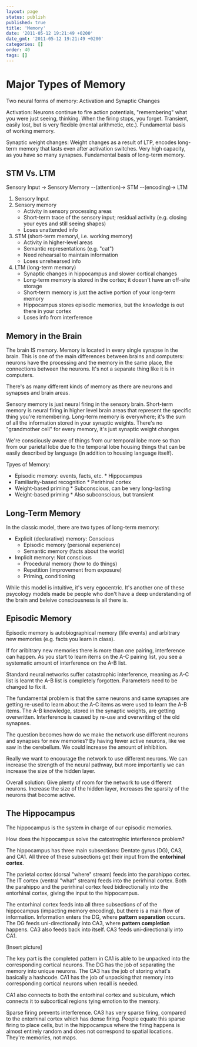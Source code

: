 ```yaml
---
layout: page
status: publish
published: true
title: 'Memory'
date: '2011-05-12 19:21:49 +0200'
date_gmt: '2011-05-12 19:21:49 +0200'
categories: []
order: 40
tags: []
---
```


# Major Types of Memory

Two neural forms of memory: Activation and Synaptic Changes

Activation: Neurons continue to fire action potentials, "remembering" what you were just seeing, thinking. When the firing stops, you forget. Transient, easily lost, but is very flexible (mental arithmetic, etc.). Fundamental basis of working memory.

Synaptic weight changes: Weight changes as a result of LTP, encodes long-term memory that lasts even after activation switches. Very high capacity, as you have so many synapses. Fundamental basis of long-term memory.

## STM Vs. LTM

Sensory Input -> Sensory Memory --(attention)-> STM --(encoding)-> LTM

1. Sensory Input
2. Sensory memory
    * Activity in sensory processing areas
    * Short-term trace of the sensory input; residual activity (e.g. closing your eyes and still seeing shapes)
    * Loses unattended info
3. STM (short-term memoryl, i.e. working memory)
    * Activity in higher-level areas
    * Semantic representations (e.g. "cat")
    * Need rehearsal to maintain information
    * Loses unrehearsed info
4. LTM (long-term memory)
    * Synaptic changes in hippocampus and slower cortical changes
    * Long-term memory is stored in the cortex; it doesn't have an off-site storage
    * Short-term memory is just the active portion of your long-term memory
    * Hippocampus stores episodic memories, but the knowledge is out there in your cortex
    * Loses info from interference 
    
## Memory in the Brain

The brain IS memory. Memory is located in every single synapse in the brain. This is one of the main differences between brains and computers: neurons have the processing and the memory in the same place, the connections between the neurons. It's not a separate thing like it is in computers.

There's as many different kinds of memory as there are neurons and synapses and brain areas.

Sensory memory is just neural firing in the sensory brain. Short-term memory is neural firing in higher level brain areas that represent the specific thing you're remembering. Long-term memory is everywhere; it's the sum of all the information stored in your synaptic weights. There's no "grandmother cell" for every memory, it's just synaptic weight changes

We're consciously aware of things from our temporal lobe more so than from our parietal lobe due to the temporal lobe housing things that can be easily described by language (in addition to housing language itself).

Tpyes of Memory:
* Episodic memory: events, facts, etc.
      * Hippocampus
* Familiarity-based recognition
      * Perirhinal cortex
* Weight-based priming
      * Subconscious, can be very long-lasting
* Weight-based priming
      * Also subconscious, but transient

## Long-Term Memory

In the classic model, there are two types of long-term memory:

* Explicit (declarative)  memory: Conscious
   * Episodic memory (personal experience)
   * Semantic memory (facts about the world)
* Implicit memory: Not conscious
   * Procedural memory (how to do things)
   * Repetition (improvement from exposure)
   * Priming, conditioning 
   
While this model is intuitive, it's very egocentric. It's another one of these psycology models made be people who don't have a deep understanding of the brain and beleive consciousness is all there is.

## Episodic Memory

Episodic memory is autobiographical memory (life events) and arbitrary new memories (e.g. facts you learn in class). 

If for aribitrary new memories there is more than one pairing, interference can happen. As you start to learn items on the A-C pairing list, you see a systematic amount of interference on the A-B list.

Standard neural networks suffer catastrophic interference, meaning as A-C list is learnt the A-B list is completely forgotten. Parameters need to be changed to fix it.

The fundamental problem is that the same neurons and same synapses are getting re-used to learn about the A-C items as were used to learn the A-B items. The A-B knowledge, stored in the synaptic weights, are getting overwritten. Interference is caused by re-use and overwriting of the old synapses.

The question becomes how do we make the network use different neurons and synapses for new memories? By having fewer active neurons, like we saw in the cerebellum. We could increase the amount of inhibition. 

Really we want to encourage the network to use different neurons. We can increase the strength of the neural pathway, but more importantly we can increase the size of the hidden layer.

Overall solution: Give plenty of room for the network to use different neurons. Increase the size of the hidden layer, increases the sparsity of the neurons that become active.

## The Hippocampus

The hippocampus is the system in charge of our episodic memories.

How does the hippocampus solve the catostrophic interference problem?

The hippocampus has three main subsections: Dentate gyrus (DG), CA3, and CA1. All three of these subsections get their input from the **entorhinal cortex**.

The parietal cortex (dorsal "where" stream) feeds into the parahippo cortex. The IT cortex (ventral "what" stream) feeds into the perirhinal cortex. Both the parahippo and the perirhinal cortex feed bidirectionally into the entorhinal cortex, giving the input to the hippocampus.

The entorhinal cortex feeds into all three subsections of of the hippocampus (impacting memory encoding), but there is a main flow of information. Information enters the DG, where **pattern separation** occurs. The DG feeds uni-directionally into CA3, where **pattern completion** happens. CA3 also feeds back into itself. CA3 feeds uni-directionally into CA1.

[Insert picture]

The key part is the completed pattern in CA1 is able to be unpacked into the corresponding cortical neurons. The DG has the job of separating the memory into unique neurons. The CA3 has the job of storing what's basically a hashcode. CA1 has the job of unpacking that memory into corresponding cortical neurons when recall is needed.

CA1 also connects to both the entorhinal cortex and subiculum, which connects it to subcortical regions tying emotion to the memory.

Sparse firing prevents interference. CA3 has very sparse firing, compared to the entorhinal cortex which has dense firing. People equate this sparse firing to place cells, but in the hippocampus where the firing happens is almost entirely random and does not correspond to spatial locations. They're memories, not maps.



